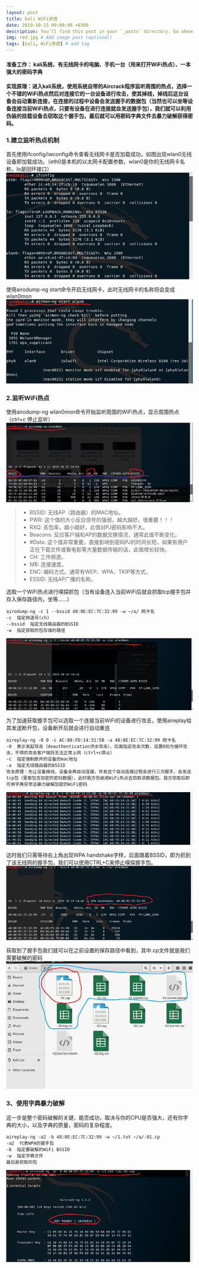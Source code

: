 ```yaml
---
layout: post
title: kali WiFi渗透
date: 2019-10-15 09:00:00 +0300
description: You’ll find this post in your `_posts` directory. Go ahead and edit it and re-build the site to see your changes. # Add post description (optional)
img: red.jpg # Add image post (optional)
tags: [kali, WiFi渗透] # add tag
---
```


#### 准备工作： kali系统、有无线网卡的电脑、手机一台（用来打开WiFi热点）、一本强大的密码字典

#### 实现原理：进入kali系统，使用系统自带的Aircrack程序监听周围的热点，选择一个不错的WiFi热点然后对连接它的一台设备进行攻击，使其掉线，掉线后这台设备会自动重新连接，在连接的过程中设备会发送握手的数据包（当然也可以坐等设备连接当前WiFi热点，只要有设备在进行连接就会发送握手包），我们就可以利用伪装的挂载设备去窃取这个握手包，最后就可以用密码字典文件去暴力破解获得密码。

### 1.建立监听热点机制

首先使用ifconfig/iwconfig命令查看无线网卡是否加载成功，如图出现wlan0无线设备即加载成功。（eth0是本机的以太网卡配置参数，wlan0是你的无线网卡名称，lo是回环接口）    
![Alt text](/assets/img/ifconfig.png)

使用airodump-ng start命令开启无线网卡，此时无线网卡的名称将会变成wlan0mon
![Alt text](/assets/img/start.png)

### 2.监听WiFi热点

使用airodump-ng wlan0mon命令开始监听周围的WiFi热点，显示周围热点（ctrl+c 停止监听）
![Alt text](/assets/img/监听wifi信号.png)
> + BSSID: 无线AP（路由器）的MAC地址。
> + PWR: 这个值的大小反应信号的强弱，越大越好。很重要！！！
> + RXQ: 丢包率，越小越好，此值对PJ密码影响不大。
> + Beacons: 反应客户端和AP的数据交换情况，通常此值不断变化。
> + #Data: 这个值非常重要，直接影响到密码PJ的时间长短，如果有用户正在下载文件或看电影等大量数据传输的话，此值增长较快。 
> + CH: 工作频道。
> + MB: 连接速度。
> + ENC: 编码方式。通常有WEP、WPA、TKIP等方式。
> + ESSID: 无线AP广播的名称。

选取一个WiFi热点进行嗅探抓包（当有设备连入当前WiFi后就会抓取tcp握手包并存入保存路径内，坐等……）
```
airodump-ng -c 1 --bssid 48:0E:EC:7C:32:99 -w ~/a/ 网卡名
-c  指定频道号(ch)
--bssid  指定无线路由器的BSSID
-w  指定获取的包存储的路径
```
![Alt text](/assets/img/监听wifi握手包.png)

为了加速获取握手包可以选取一个连接当前WiFi的设备进行攻击，使用aireplay给其发送断开包，设备断开后就会进行自动重连
```
aireplay-ng -0 0 -c AC:88:FD:14:31:5B -a 48:0E:EC:7C:32:99 网卡名
-0  表示发起攻击（deauthentication洪水攻击），后面指定攻击次数，设置0则为循环攻击，不停的攻击客户端将无法正常上网（ctrl+c停止）
-c  指定强制断开的设备的mac地址
-a  指定无线路由器的BSSID
攻击原理：先让设备掉线，设备会再自动连接，并发这个自动连接过程会进行三次握手，会发送tcp包（里面包含加密的密码数据），此时我方伪装成WiFi热点去窃取该数据包。我方窃取后即可用字典穷举法暴力破解加密的WiFi密码
```
![Alt text](/assets/img/攻击.png)

这时我们只需等待右上角出现WPA handshake字样，后面跟着BSSID，即为抓到了该无线网的握手包，我们可以使用CTRL+C来停止嗅探握手包。
![Alt text](/assets/img/获得握手包.png)

获取到了握手包我们就可以在之前设置的保存路径中看到，其中.cp文件就是我们需要破解的密码
![Alt text](/assets/img/握手包.png)

### 3、使用字典暴力破解

这一步是整个密码破解的关键，能否成功，取决与你的CPU是否强大，还有你字典的大小，以及字典的质量，密码的复杂程度。
```
aireplay-ng -a2 -b 48:0E:EC:7C:32:99 -w ~/1.txt ~/a/-01.cp
-a2  代表WPA的握手包
-b  指定要破解的WiFi BSSID
-w  指定字典文件
最后是抓取的包
```
![Alt text](/assets/img/暴力破解.png)   
